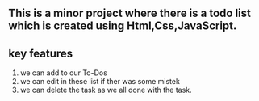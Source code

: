 This is a minor project where there is a todo list which is created using Html,Css,JavaScript.
--------
## key features
1. we can add to our To-Dos 
2. we can edit in these list if ther was some mistek
3. we can delete the task as we all done with the task.
